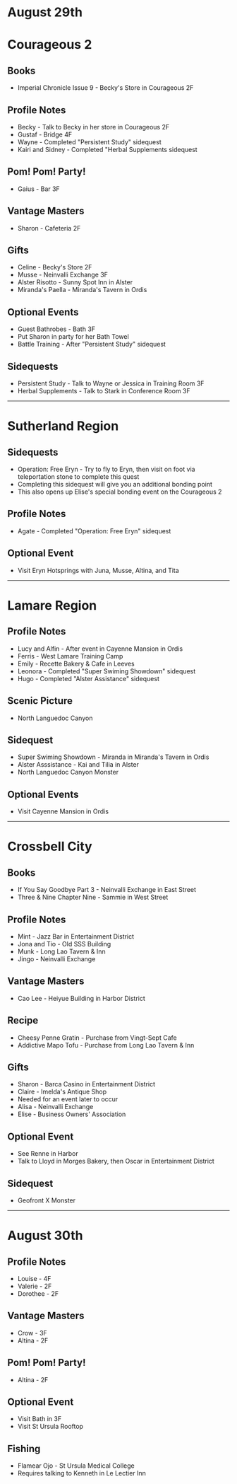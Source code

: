 # August 29th
# Courageous 2
## Books
- Imperial Chronicle Issue 9 - Becky's Store in Courageous 2F
## Profile Notes
- Becky - Talk to Becky in her store in Courageous 2F
- Gustaf - Bridge 4F
- Wayne - Completed "Persistent Study" sidequest
- Kairi and Sidney - Completed "Herbal Supplements sidequest
## Pom! Pom! Party!
- Gaius - Bar 3F
## Vantage Masters
- Sharon - Cafeteria 2F
## Gifts
- Celine - Becky's Store 2F
- Musse - Neinvalli Exchange 3F
 - Alster Risotto - Sunny Spot Inn in Alster
 - Miranda's Paella - Miranda's Tavern in Ordis
## Optional Events
- Guest Bathrobes - Bath 3F
 - Put Sharon in party for her Bath Towel
- Battle Training - After "Persistent Study" sidequest
## Sidequests
- Persistent Study - Talk to Wayne or Jessica in Training Room 3F
- Herbal Supplements - Talk to Stark in Conference Room 3F

----------------------------------------------------------------------------------

# Sutherland Region
## Sidequests
- Operation: Free Eryn - Try to fly to Eryn, then visit on foot via teleportation stone to complete this quest
 - Completing this sidequest will give you an additional bonding point
 - This also opens up Elise's special bonding event on the Courageous 2
## Profile Notes
- Agate - Completed "Operation: Free Eryn" sidequest
## Optional Event
- Visit Eryn Hotsprings with Juna, Musse, Altina, and Tita

----------------------------------------------------------------------------------

# Lamare Region
## Profile Notes
- Lucy and Alfin - After event in Cayenne Mansion in Ordis
- Ferris - West Lamare Training Camp
- Emily - Recette Bakery & Cafe in Leeves
- Leonora - Completed "Super Swiming Showdown" sidequest
- Hugo - Completed "Alster Assistance" sidequest
## Scenic Picture
- North Languedoc Canyon
## Sidequest
- Super Swiming Showdown - Miranda in Miranda's Tavern in Ordis
- Alster Asssistance - Kai and Tilia in Alster
- North Languedoc Canyon Monster
## Optional Events
- Visit Cayenne Mansion in Ordis

----------------------------------------------------------------------------------

# Crossbell City
## Books
- If You Say Goodbye Part 3 - Neinvalli Exchange in East Street
- Three & Nine Chapter Nine - Sammie in West Street
## Profile Notes
- Mint - Jazz Bar in Entertainment District
- Jona and Tio - Old SSS Building
- Munk - Long Lao Tavern & Inn
- Jingo - Neinvalli Exchange
## Vantage Masters
- Cao Lee - Heiyue Building in Harbor District
## Recipe
- Cheesy Penne Gratin - Purchase from Vingt-Sept Cafe
- Addictive Mapo Tofu - Purchase from Long Lao Tavern & Inn
## Gifts
- Sharon - Barca Casino in Entertainment District
- Claire - Imelda's Antique Shop
 - Needed for an event later to occur
- Alisa - Neinvalli Exchange
- Elise - Business Owners' Association
## Optional Event
- See Renne in Harbor
- Talk to Lloyd in Morges Bakery, then Oscar in Entertainment District
## Sidequest
- Geofront X Monster

----------------------------------------------------------------------------------

# August 30th
## Profile Notes
- Louise - 4F
- Valerie - 2F
- Dorothee - 2F
## Vantage Masters
- Crow - 3F
- Altina - 2F
## Pom! Pom! Party!
- Altina - 2F
## Optional Event
- Visit Bath in 3F
- Visit St Ursula Rooftop
## Fishing
- Flamear Ojo - St Ursula Medical College
 - Requires talking to Kenneth in Le Lectier Inn